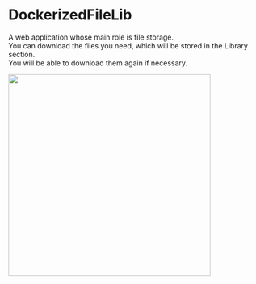 # DockerizedFileLib 

A web application whose main role is file storage.  
You can download the files you need, which will be stored in the Library section.  
You will be able to download them again if necessary.  

<p align="left"><a href="https://laravel.com" target="_blank"><img src="https://raw.githubusercontent.com/laravel/art/master/logo-lockup/5%20SVG/2%20CMYK/1%20Full%20Color/laravel-logolockup-cmyk-red.svg" width="400"></a></p>
